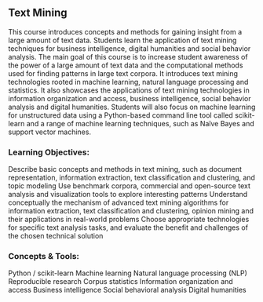 ## Text Mining

This course introduces concepts and methods for gaining insight from a large amount of text data. Students learn the application of text mining techniques for business intelligence, digital humanities and social behavior analysis. The main goal of this course is to increase student awareness of the power of a large amount of text data and the computational methods used for finding patterns in large text corpora. It introduces text mining technologies rooted in machine learning, natural language processing and statistics. It also showcases the applications of text mining technologies in information organization and access, business intelligence, social behavior analysis and digital humanities. Students will also focus on machine learning for unstructured data using a Python-based command line tool called scikit-learn and a range of machine learning techniques, such as Naïve Bayes and support vector machines. 

### Learning Objectives:
Describe basic concepts and methods in text mining, such as document representation, information extraction, text classification and clustering, and topic modeling
Use benchmark corpora, commercial and open-source text analysis and visualization tools to explore interesting patterns
Understand conceptually the mechanism of advanced text mining algorithms for information extraction, text classification and clustering, opinion mining and their applications in real-world problems
Choose appropriate technologies for specific text analysis tasks, and evaluate the benefit and challenges of the chosen technical solution

### Concepts & Tools:
Python / scikit-learn
Machine learning
Natural language processing (NLP)
Reproducible research
Corpus statistics
Information organization and access
Business intelligence
Social behavioral analysis
Digital humanities
